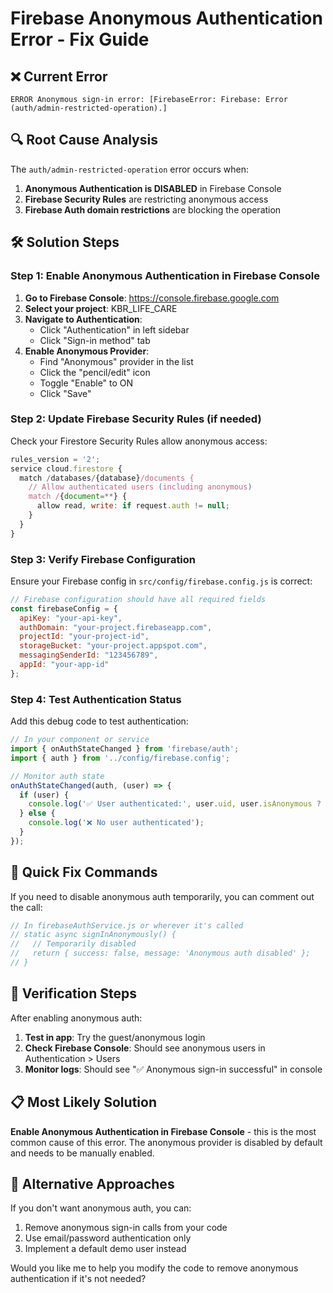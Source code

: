 # Firebase Anonymous Authentication Error - Fix Guide

## ❌ Current Error
```
ERROR Anonymous sign-in error: [FirebaseError: Firebase: Error (auth/admin-restricted-operation).]
```

## 🔍 Root Cause Analysis

The `auth/admin-restricted-operation` error occurs when:
1. **Anonymous Authentication is DISABLED** in Firebase Console
2. **Firebase Security Rules** are restricting anonymous access
3. **Firebase Auth domain restrictions** are blocking the operation

## 🛠️ Solution Steps

### Step 1: Enable Anonymous Authentication in Firebase Console

1. **Go to Firebase Console**: https://console.firebase.google.com
2. **Select your project**: KBR_LIFE_CARE
3. **Navigate to Authentication**:
   - Click "Authentication" in left sidebar
   - Click "Sign-in method" tab
4. **Enable Anonymous Provider**:
   - Find "Anonymous" provider in the list
   - Click the "pencil/edit" icon
   - Toggle "Enable" to ON
   - Click "Save"

### Step 2: Update Firebase Security Rules (if needed)

Check your Firestore Security Rules allow anonymous access:

```javascript
rules_version = '2';
service cloud.firestore {
  match /databases/{database}/documents {
    // Allow authenticated users (including anonymous)
    match /{document=**} {
      allow read, write: if request.auth != null;
    }
  }
}
```

### Step 3: Verify Firebase Configuration

Ensure your Firebase config in `src/config/firebase.config.js` is correct:

```javascript
// Firebase configuration should have all required fields
const firebaseConfig = {
  apiKey: "your-api-key",
  authDomain: "your-project.firebaseapp.com",
  projectId: "your-project-id",
  storageBucket: "your-project.appspot.com",
  messagingSenderId: "123456789",
  appId: "your-app-id"
};
```

### Step 4: Test Authentication Status

Add this debug code to test authentication:

```javascript
// In your component or service
import { onAuthStateChanged } from 'firebase/auth';
import { auth } from '../config/firebase.config';

// Monitor auth state
onAuthStateChanged(auth, (user) => {
  if (user) {
    console.log('✅ User authenticated:', user.uid, user.isAnonymous ? '(Anonymous)' : '(Registered)');
  } else {
    console.log('❌ No user authenticated');
  }
});
```

## 🎯 Quick Fix Commands

If you need to disable anonymous auth temporarily, you can comment out the call:

```javascript
// In firebaseAuthService.js or wherever it's called
// static async signInAnonymously() {
//   // Temporarily disabled
//   return { success: false, message: 'Anonymous auth disabled' };
// }
```

## 🚀 Verification Steps

After enabling anonymous auth:

1. **Test in app**: Try the guest/anonymous login
2. **Check Firebase Console**: Should see anonymous users in Authentication > Users
3. **Monitor logs**: Should see "✅ Anonymous sign-in successful" in console

## 📋 Most Likely Solution

**Enable Anonymous Authentication in Firebase Console** - this is the most common cause of this error. The anonymous provider is disabled by default and needs to be manually enabled.

## 🔧 Alternative Approaches

If you don't want anonymous auth, you can:
1. Remove anonymous sign-in calls from your code
2. Use email/password authentication only
3. Implement a default demo user instead

Would you like me to help you modify the code to remove anonymous authentication if it's not needed?